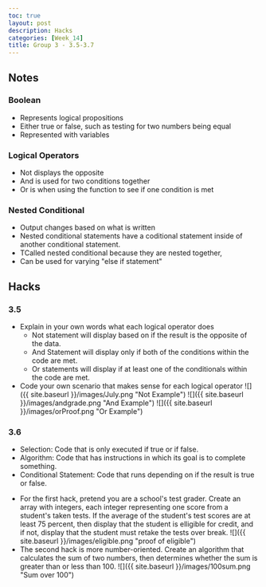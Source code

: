 ```yaml
---
toc: true
layout: post
description: Hacks
categories: [Week_14]
title: Group 3 - 3.5-3.7
---
```


## Notes
### Boolean
* Represents logical propositions
* Either true or false, such as testing for two numbers being equal
* Represented with variables

### Logical Operators
* Not displays the opposite
* And is used for two conditions together
* Or is when using the function to see if one condition is met

### Nested Conditional
* Output changes based on what is written
* Nested conditional statements have a coditional statement inside of another conditional statement.
* TCalled nested conditional because they are nested together,
* Can be used for varying "else if statement"

## Hacks
### 3.5
* Explain in your own words what each logical operator does
    * Not statement will display based on if the result is the opposite of the data. 
    * And Statement will display only if both of the conditions within the code are met.
    * Or statements will display if at least one of the conditionals within the code are met.
* Code your own scenario that makes sense for each logical operator
![]({{ site.baseurl }}/images/July.png "Not Example")
![]({{ site.baseurl }}/images/andgrade.png "And Example")
![]({{ site.baseurl }}/images/orProof.png "Or Example")
### 3.6
- Selection: Code that is only executed if true or if false.
- Algorithm: Code that has instructions in which its goal is to complete something.
- Conditional Statement: Code that runs depending on if the result is true or false.
* For the first hack, pretend you are a school's test grader. Create an array with integers, each integer representing one score from a student's taken tests. If the average of the student's test scores are at least 75 percent, then display that the student is elligible for credit, and if not, display that the student must retake the tests over break. 
![]({{ site.baseurl }}/images/eligible.png "proof of eligible")
* The second hack is more number-oriented. Create an algorithm that calculates the sum of two numbers, then determines whether the sum is greater than or less than 100.
![]({{ site.baseurl }}/images/100sum.png "Sum over 100")
